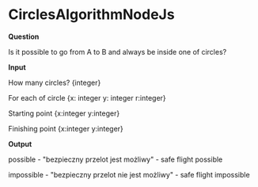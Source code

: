 # CirclesAlgorithmNodeJs

**Question**

Is it possible to go from A to B and always be inside one of circles? 

**Input**

How many circles? {integer}

For each of circle {x: integer y: integer r:integer}

Starting point {x:integer y:integer}

Finishing point {x:integer y:integer}

**Output**

possible - "bezpieczny przelot jest możliwy" - safe flight possible

impossible - "bezpieczny przelot nie jest możliwy" - safe flight impossible

